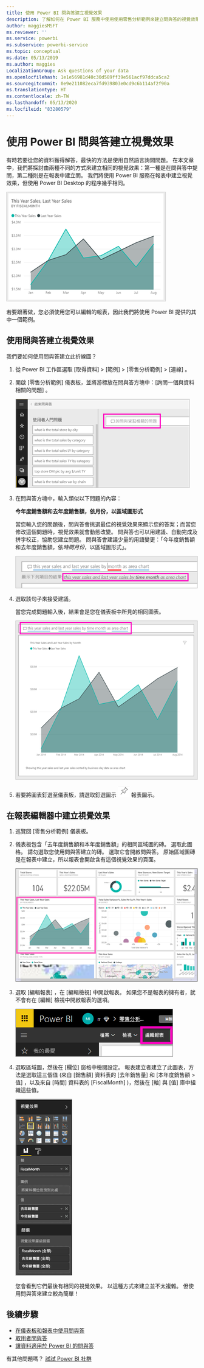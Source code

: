 ```yaml
---
title: 使用 Power BI 問與答建立視覺效果
description: 了解如何在 Power BI 服務中使用使用零售分析範例來建立問與答的視覺效果
author: maggiesMSFT
ms.reviewer: ''
ms.service: powerbi
ms.subservice: powerbi-service
ms.topic: conceptual
ms.date: 05/13/2019
ms.author: maggies
LocalizationGroup: Ask questions of your data
ms.openlocfilehash: 1e1e56981d40c30d589ff39e561acf97ddca5ca2
ms.sourcegitcommit: 0e9e211082eca7fd939803e0cd9c6b114af2f90a
ms.translationtype: HT
ms.contentlocale: zh-TW
ms.lasthandoff: 05/13/2020
ms.locfileid: "83280579"
---
```

# <a name="create-a-visual-with-power-bi-qa"></a>使用 Power BI 問與答建立視覺效果

有時若要從您的資料獲得解答，最快的方法是使用自然語言詢問問題。  在本文章中，我們將探討由兩種不同的方式來建立相同的視覺效果：第一種是在問與答中提問，第二種則是在報表中建立問。 我們將使用 Power BI 服務在報表中建立視覺效果，但使用 Power BI Desktop 的程序幾乎相同。

![Power BI 填滿了圖表](media/power-bi-visualization-introduction-to-q-and-a/power-bi-qna-create-visual.png)

若要跟著做，您必須使用您可以編輯的報表，因此我們將使用 Power BI 提供的其中一個範例。

## <a name="create-a-visual-with-qa"></a>使用問與答建立視覺效果

我們要如何使用問與答建立此折線圖？

1. 從 Power BI 工作區選取 [取得資料]  \> [範例]  \> [零售分析範例]   > [連線]  。

1. 開啟 [零售分析範例] 儀表板，並將游標放在問與答方塊中：[詢問一個與資料相關的問題]  。

    ![將游標放在問與答方塊中](media/power-bi-visualization-introduction-to-q-and-a/power-bi-qna-cursor-in-qna-box.png)

2. 在問與答方塊中，輸入類似以下問題的內容：
   
    **今年度銷售額和去年度銷售額，依月份，以區域圖形式**
   
    當您輸入您的問題後，問與答會挑選最佳的視覺效果來顯示您的答案；而當您修改這個問題時，視覺效果就會動態改變。 問與答也可以用建議、自動完成及拼字校正，協助您建立問題。 問與答會建議少量的用語變更：「今年度銷售額和去年度銷售額，依*時間月份*，以區域圖形式」。  

    ![問與答更正了用語](media/power-bi-visualization-introduction-to-q-and-a/power-bi-qna-corrected-create-filled-chart.png)

4. 選取該句子來接受建議。 
   
   當您完成問題輸入後，結果會是您在儀表板中所見的相同圖表。
   
   ![問與答填滿的區域圖](media/power-bi-visualization-introduction-to-q-and-a/power-bi-qna-create-filled-chart.png)

4. 若要將圖表釘選至儀表板，請選取釘選圖示 ![釘選圖示](media/power-bi-visualization-introduction-to-q-and-a/pinnooutline.png) 報表圖示。

## <a name="create-a-visual-in-the-report-editor"></a>在報表編輯器中建立視覺效果

1. 巡覽回 [零售分析範例] 儀表板。
   
2. 儀表板包含「去年度銷售額和本年度銷售額」的相同區域圖的磚。  選取此圖格。 請勿選取您使用問與答建立的磚。 選取它會開啟問與答。 原始區域圖磚是在報表中建立，所以報表會開啟含有這個視覺效果的頁面。

    ![[零售分析範例] 儀表板](media/power-bi-visualization-introduction-to-q-and-a/power-bi-dashboard.png)

1. 選取 [編輯報表]  ，在 [編輯檢視] 中開啟報表。  如果您不是報表的擁有者，就不會有在 [編輯] 檢視中開啟報表的選項。
   
    ![[編輯報表] 按鈕](media/power-bi-visualization-introduction-to-q-and-a/power-bi-edit-report.png)
4. 選取區域圖，然後在 [欄位]  窗格中檢閱設定。  報表建立者建立了此圖表，方法是選取這三個值 (來自 [銷售額]  資料表的 [去年銷售量]  和 [本年度銷售額 > 值]  ，以及來自 [時間]  資料表的 [FiscalMonth]  )，然後在 [軸]  與 [值]  庫中組織這些值。
   
    ![[視覺效果] 窗格](media/power-bi-visualization-introduction-to-q-and-a/gnatutorial_3-new.png)

    您會看到它們最後有相同的視覺效果。 以這種方式來建立並不太複雜。 但使用問與答來建立較為簡單！

## <a name="next-steps"></a>後續步驟

- [在儀表板和報表中使用問與答](power-bi-tutorial-q-and-a.md)  
- [取用者問與答](../consumer/end-user-q-and-a.md)
- [讓資料適用於 Power BI 的問與答](service-prepare-data-for-q-and-a.md)

有其他問題嗎？ [試試 Power BI 社群](https://community.powerbi.com/)
